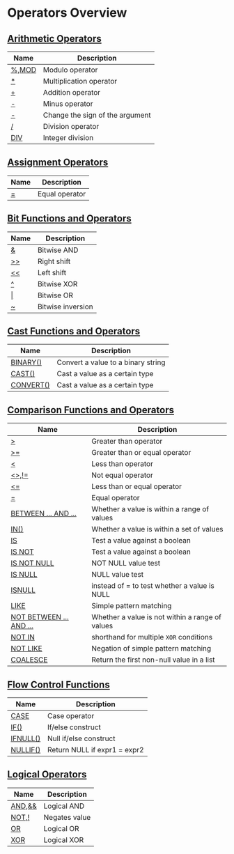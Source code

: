 # **Operators Overview**

## [**Arithmetic Operators**](arithmetic-operators/arithmetic-operators-overview.md)

| Name | Description|
|---|-----|
| [%,MOD](arithmetic-operators/mod.md) | Modulo operator |
| [*](arithmetic-operators/multiplication.md) | Multiplication operator |
| [+](arithmetic-operators/addition.md) | Addition operator |
| [-](arithmetic-operators/minus.md) | Minus operator |
| [-](arithmetic-operators/unary-minus.md) | Change the sign of the argument |
| [/](arithmetic-operators/division.md) | Division operator |
| [DIV](arithmetic-operators/div.md) | Integer division |

## [**Assignment Operators**](assignment-operators/assignment-operators-overview.md)

| Name | Description|
|---|-----|
| [=](assignment-operators/equal.md) | Equal operator |

## [**Bit Functions and Operators**](bit-functions-and-operators/bit-functions-and-operators-overview.md)

| Name | Description|
|---|-----|
| [&](bit-functions-and-operators/bitwise-and.md) | Bitwise AND |
| [>>](bit-functions-and-operators/right-shift.md) | Right shift |
| [<<](bit-functions-and-operators/left-shift.md) |Left shift|
| [^](bit-functions-and-operators/bitwise-xor.md) |Bitwise XOR|
| [\|](bit-functions-and-operators/bitwise-or.md) |Bitwise OR|
| [~](bit-functions-and-operators/bitwise-inversion.md) |Bitwise inversion|

## [**Cast Functions and Operators**](cast-functions-and-operators/cast-functions-and-operators-overview.md)

| Name | Description|
|---|-----|
| [BINARY()](cast-functions-and-operators/binary.md) | Convert a value to a binary string |
| [CAST()](cast-functions-and-operators/cast.md) | Cast a value as a certain type |
| [CONVERT()](cast-functions-and-operators/convert.md) | Cast a value as a certain type |

## [**Comparison Functions and Operators**](comparison-functions-and-operators/comparison-functions-and-operators-overview.md)

| Name | Description|
|---|-----|
| [>](comparison-functions-and-operators/greater-than.md) | Greater than operator |
| [>=](comparison-functions-and-operators/greater-than-or-equal.md) | Greater than or equal operator |
| [<](comparison-functions-and-operators/less-than.md) | Less than operator |
| [<>,!=](comparison-functions-and-operators/not-equal.md) | Not equal operator |
| [<=](comparison-functions-and-operators/less-than-or-equal.md) | Less than or equal operator |
| [=](comparison-functions-and-operators/assign-equal.md) | Equal operator |
| [BETWEEN ... AND ...](comparison-functions-and-operators/between.md) | Whether a value is within a range of values |
| [IN()](comparison-functions-and-operators/in.md) | Whether a value is within a set of values |
| [IS](comparison-functions-and-operators/is.md) | Test a value against a boolean |
| [IS NOT](comparison-functions-and-operators/is-not.md) | Test a value against a boolean |
| [IS NOT NULL](comparison-functions-and-operators/is-not-null.md) | NOT NULL value test |
| [IS NULL](comparison-functions-and-operators/is-null.md) | NULL value test |
| [ISNULL](comparison-functions-and-operators/function_isnull.md) | instead of = to test whether a value is NULL |
| [LIKE](comparison-functions-and-operators/like.md) | Simple pattern matching |
| [NOT BETWEEN ... AND ...](comparison-functions-and-operators/not-between.md) | Whether a value is not within a range of values |
| [NOT IN](comparison-functions-and-operators/not-in.md) | shorthand for multiple `XOR` conditions |
| [NOT LIKE](comparison-functions-and-operators/not-like.md) | Negation of simple pattern matching |
| [COALESCE](comparison-functions-and-operators/coalesce.md)|Return the first non-null value in a list|

## [**Flow Control Functions**](flow-control-functions/flow-control-functions-overview.md)

| Name | Description|
|---|-----|
| [CASE](flow-control-functions/case-when.md) | Case operator |
| [IF()](flow-control-functions/function_if.md) | If/else construct |
| [IFNULL()](flow-control-functions/function_ifnull.md) | Null if/else construct  |
| [NULLIF()](flow-control-functions/function_nullif.md) | Return NULL if expr1 = expr2 |

## [**Logical Operators**](logical-operators/logical-operators-overview.md)

| Name | Description|
|---|-----|
| [AND,&&](logical-operators/and.md) | Logical AND |
| [NOT,!](logical-operators/not.md) | Negates value |
| [OR](logical-operators/or.md) | Logical OR |
| [XOR](logical-operators/xor.md) | Logical XOR |
